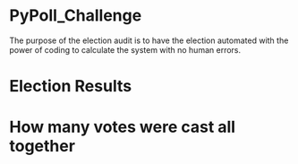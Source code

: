 # PyPoll_Challenge

The purpose of the election audit is to have the election automated with the power of coding to calculate the system with no human errors.

# Election Results

# How many votes were cast all together
